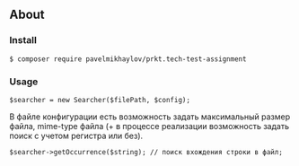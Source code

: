## About

### Install

`$ composer require pavelmikhaylov/prkt.tech-test-assignment`

### Usage

`$searcher = new Searcher($filePath, $config);`

В файле конфигурации есть возможность задать максимальный размер файла, mime-type файла (+ в процессе реализации возможность задать поиск с учетом регистра или без).

`$searcher->getOccurrence($string); // поиск вхождения строки в файл;`
